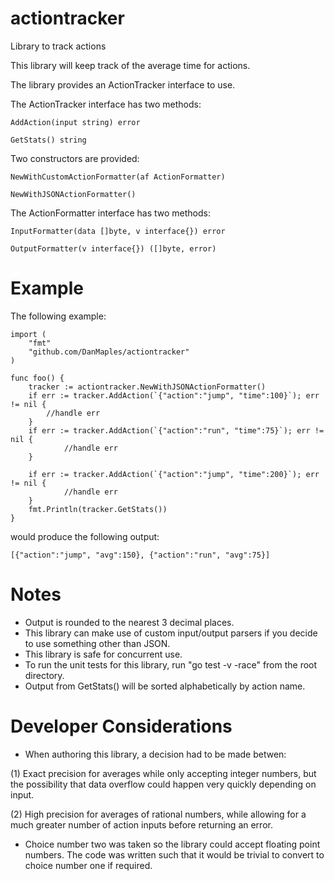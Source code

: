 # actiontracker
Library to track actions

This library will keep track of the average time for actions.

The library provides an ActionTracker interface to use.

The ActionTracker interface has two methods:

    AddAction(input string) error

    GetStats() string

Two constructors are provided:

    NewWithCustomActionFormatter(af ActionFormatter)

    NewWithJSONActionFormatter()

The ActionFormatter interface has two methods:

    InputFormatter(data []byte, v interface{}) error

    OutputFormatter(v interface{}) ([]byte, error)


# Example
The following example:

```
import (
	"fmt"
	"github.com/DanMaples/actiontracker"
)

func foo() {
    tracker := actiontracker.NewWithJSONActionFormatter()
    if err := tracker.AddAction(`{"action":"jump", "time":100}`); err != nil {
        //handle err
    }
    if err := tracker.AddAction(`{"action":"run", "time":75}`); err != nil {
            //handle err
    }

    if err := tracker.AddAction(`{"action":"jump", "time":200}`); err != nil {
            //handle err
    }
    fmt.Println(tracker.GetStats())
}
```
would produce the following output:
```
[{"action":"jump", "avg":150}, {"action":"run", "avg":75}]
```

# Notes
- Output is rounded to the nearest 3 decimal places.
- This library can make use of custom input/output parsers if you decide to use something other than JSON.
- This library is safe for concurrent use.
- To run the unit tests for this library, run "go test -v -race" from the root directory.
- Output from GetStats() will be sorted alphabetically by action name.

# Developer Considerations
- When authoring this library, a decision had to be made betwen:

(1) Exact precision for averages while only accepting integer numbers, but the possibility that data overflow could happen very quickly depending on input.

(2) High precision for averages of rational numbers, while allowing for a much greater number of action inputs before returning an error.

- Choice number two was taken so the library could accept floating point numbers.  The code was written such that it would be trivial to convert to choice number one if required.